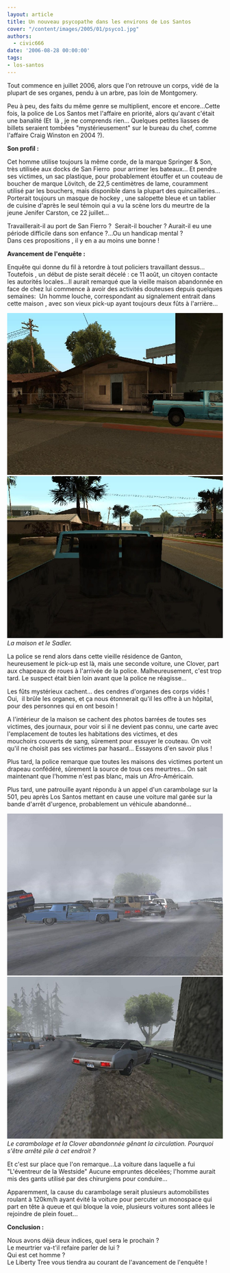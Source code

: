 ```yaml
---
layout: article
title: Un nouveau psycopathe dans les environs de Los Santos
cover: "/content/images/2005/01/psyco1.jpg"
authors:
  - civic666
date: '2006-08-28 00:00:00'
tags:
- los-santos
---
```


Tout commence en juillet 2006, alors que l'on&nbsp;retrouve un corps, vidé de la plupart de ses&nbsp;organes, pendu à un arbre, pas loin de Montgomery.

Peu à peu, des faits du même genre se multiplient, encore et encore...Cette fois, la police de Los Santos met l'affaire en priorité, alors qu'avant c'était une banalité (Et&nbsp; là , je ne comprends rien... Quelques petites liasses de billets seraient tombées "mystérieusement" sur le bureau du chef, comme l'affaire Craig Winston en 2004 ?).

**Son profil :**

Cet homme utilise toujours la même corde, de la marque Springer & Son, très utilisée aux docks de San Fierro&nbsp; pour arrimer les bateaux... Et pendre ses victimes, un sac plastique, pour probablement étouffer et un couteau de boucher de marque Lövitch, de 22,5 centimètres de lame, couramment utilisé par les bouchers, mais disponible dans la plupart des quincailleries... Porterait toujours un masque de hockey , une salopette bleue et un tablier de cuisine d'après le seul témoin qui a vu la scène lors du meurtre de la jeune Jenifer Carston, ce 22 juillet...

Travaillerait-il au port de San Fierro ?&nbsp; Serait-il boucher ? Aurait-il eu une période difficile dans son enfance ?...Ou un handicap mental ?  
Dans ces propositions , il y en a au moins une bonne !

**Avancement de l'enquête :**

Enquête qui donne du fil à retordre à tout policiers travaillant dessus...  
Toutefois , un début de piste serait décelé : ce 11 août, un citoyen contacte les autorités locales...Il aurait remarqué que la vieille maison abandonnée en face de chez lui commence à avoir des activités douteuses depuis quelques semaines:&nbsp; Un homme louche, correspondant au signalement entrait dans cette maison , avec son vieux pick-up ayant toujours deux fûts à l'arrière...

![](/content/images/2005/01/psyco1.jpg)
![La maison et le Sadler.](/content/images/2005/01/psyco2.jpg)
_La maison et le Sadler._

La police se rend alors dans cette vieille résidence de Ganton, heureusement le pick-up est là, mais une seconde voiture, une Clover, part aux chapeaux de roues à l'arrivée de la police. Malheureusement, c'est trop tard. Le suspect était bien loin avant que la police ne réagisse...

Les fûts mystérieux cachent... des cendres d'organes des corps vidés ! Oui,&nbsp; il brûle les organes, et&nbsp;ça nous étonnerait qu'il les offre à un hôpital, pour des personnes qui en ont besoin !

A l'intérieur de la maison se cachent des photos barrées de toutes ses victimes, des journaux, pour voir si il ne devient pas connu, une carte avec l'emplacement de toutes les habitations des victimes, et des mouchoirs&nbsp;couverts de sang, sûrement pour essuyer le couteau. On voit qu'il ne choisit pas ses victimes par hasard... Essayons d'en savoir plus !

Plus tard, la police remarque que toutes les maisons des victimes portent un drapeau confédéré, sûrement la source de tous ces meurtres... On sait maintenant que l'homme n'est pas blanc, mais&nbsp;un Afro-Américain.

Plus tard, une patrouille ayant répondu à un appel d'un carambolage sur la 501, peu après Los Santos mettant en cause une voiture mal garée sur la bande d'arrêt d'urgence, probablement un véhicule abandonné...

![](/content/images/2005/01/psyco3.jpg)
![Le carambolage et la Clover abandonnée gênant la circulation. Pourquoi s'être arrêté pile à cet endroit ?](/content/images/2005/01/psyco4.jpg)
_Le carambolage et la Clover abandonnée gênant la circulation. Pourquoi s'être arrêté pile à cet endroit ?_

Et c'est sur place que l'on remarque...La voiture dans laquelle a fui "L'éventreur de la Westside" Aucune empruntes décelées; l'homme aurait mis des gants&nbsp;utilisé par des chirurgiens&nbsp;pour conduire...

Apparemment, la cause du carambolage serait plusieurs automobilistes roulant à 120km/h ayant évité la voiture pour percuter un monospace qui part en tête à queue et qui bloque la voie, plusieurs voitures sont allées le rejoindre de plein fouet...

**Conclusion :**

Nous avons déjà deux indices, quel sera le prochain ?  
Le meurtrier va-t'il refaire parler de lui ?  
Qui est cet homme ?  
Le Liberty Tree vous tiendra au courant de l'avancement de l'enquête !